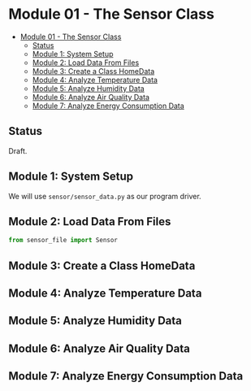 # Module 01 - The Sensor Class

- [Module 01 - The Sensor Class](#module-01---the-sensor-class)
  - [Status](#status)
  - [Module 1: System Setup](#module-1-system-setup)
  - [Module 2: Load Data From Files](#module-2-load-data-from-files)
  - [Module 3: Create a Class HomeData](#module-3-create-a-class-homedata)
  - [Module 4: Analyze Temperature Data](#module-4-analyze-temperature-data)
  - [Module 5: Analyze Humidity Data](#module-5-analyze-humidity-data)
  - [Module 6: Analyze Air Quality Data](#module-6-analyze-air-quality-data)
  - [Module 7: Analyze Energy Consumption Data](#module-7-analyze-energy-consumption-data)

## Status

Draft.

## Module 1: System Setup

We will use `sensor/sensor_data.py` as our program driver.

## Module 2: Load Data From Files

```python
from sensor_file import Sensor
```

## Module 3: Create a Class HomeData

## Module 4: Analyze Temperature Data

## Module 5: Analyze Humidity Data

## Module 6: Analyze Air Quality Data

## Module 7: Analyze Energy Consumption Data
